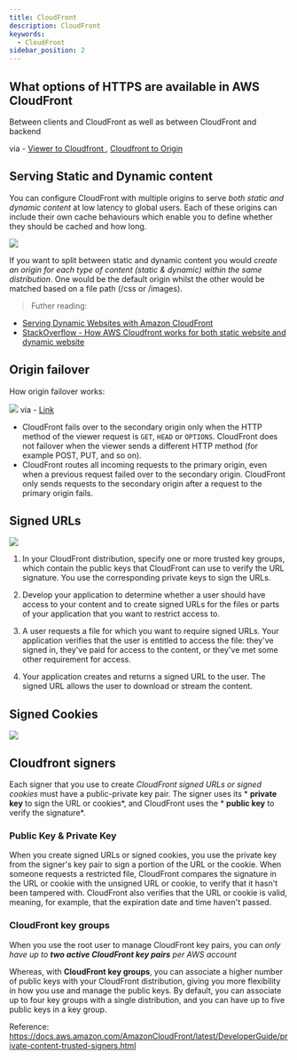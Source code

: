 ```yaml
---
title: CloudFront
description: CloudFront
keywords:
  - CloudFront
sidebar_position: 2
---
```


## What options of HTTPS are available in AWS CloudFront

Between clients and CloudFront as well as between CloudFront and backend

via - [Viewer to Cloudfront ](https://docs.aws.amazon.com/AmazonCloudFront/latest/DeveloperGuide/using-https-viewers-to-cloudfront.html), [Cloudfront to Origin](https://docs.aws.amazon.com/AmazonCloudFront/latest/DeveloperGuide/using-https-cloudfront-to-custom-origin.html)


## Serving Static and Dynamic content

You can configure CloudFront with multiple origins to serve *both static and dynamic content* at low latency to global users. Each of these origins can include their own cache behaviours which enable you to define whether they should be cached and how long.

![](/img/aws/networking/cloudfront/static-dynamic-content.png)

If you want to split between static and dynamic content you would *create an origin for each type of content (static & dynamic) within the same distribution*. One would be the default origin whilst the other would be matched based on a file path (/css or /images). 


> Futher reading: 
- [Serving Dynamic Websites with Amazon CloudFront](https://blog.shikisoft.com/serving-dynamic-website-with-amazon-cloudfront/)
- [StackOverflow - How AWS Cloudfront works for both static website and dynamic website](https://stackoverflow.com/questions/62773107/how-aws-cloudfront-works-for-both-static-website-and-dynamic-website-when-websit)


## Origin failover

How origin failover works: 

![](/img/aws/networking/cloudfront/failover.png)
via - [Link](https://docs.aws.amazon.com/AmazonCloudFront/latest/DeveloperGuide/high_availability_origin_failover.html)

- CloudFront fails over to the secondary origin only when the HTTP method of the viewer request is `GET`, `HEAD` or `OPTIONS`. CloudFront does not failover when the viewer sends a different HTTP method (for example POST, PUT, and so on).
- CloudFront routes all incoming requests to the primary origin, even when a previous request failed over to the secondary origin. CloudFront only sends requests to the secondary origin after a request to the primary origin fails.


## Signed URLs 

![](https://lh4.googleusercontent.com/Bu8XKpcwnq0FsZMxRNZPNw9q4YI_5S5Dl_RRgV7pNNKojJiTfzy4-bzKvAVJ43G5uiuVhSFlBfH3FCjxzkoEPIekRcFLGFWStHQFQ7_-SEFsOn-sZyp-B9syw4CS0TcNnU23mu1PgH9zCWJUuyeV1Q)

1.  In your CloudFront distribution, specify one or more trusted key groups, which contain the public keys that CloudFront can use to verify the URL signature. You use the corresponding private keys to sign the URLs.

2.  Develop your application to determine whether a user should have access to your content and to create signed URLs for the files or parts of your application that you want to restrict access to.

3.  A user requests a file for which you want to require signed URLs. Your application verifies that the user is entitled to access the file: they've signed in, they've paid for access to the content, or they've met some other requirement for access.

4.  Your application creates and returns a signed URL to the user. The signed URL allows the user to download or stream the content.

## Signed Cookies

![](https://lh6.googleusercontent.com/YprbtFgEZGIU9x0x-6XDRZJIubNrcQi4WA3gzmW7Gw6eu03O_4HLxHBVisfIs5peVcRck36NxlnFXS_wjU8XP_SpYj7yodrJlnCD0IDXBur1R4Ne7WGFcrVs175JY8VYB3gALeMeTUOq4kRbUDe_8w)

## Cloudfront signers

Each signer that you use to create *CloudFront signed URLs or signed cookies* must have a public-private key pair. The signer uses its * **private key** to sign the URL or cookies*, and CloudFront uses the * **public key** to verify the signature*.

### Public Key & Private Key

When you create signed URLs or signed cookies, you use the private key from the signer's key pair to sign a portion of the URL or the cookie. When someone requests a restricted file, CloudFront compares the signature in the URL or cookie with the unsigned URL or cookie, to verify that it hasn't been tampered with. CloudFront also verifies that the URL or cookie is valid, meaning, for example, that the expiration date and time haven't passed.

### CloudFront key groups

When you use the root user to manage CloudFront key pairs, you can *only have up to **two active CloudFront key pairs** per AWS account*

Whereas, with **CloudFront key groups**, you can associate a higher number of public keys with your CloudFront distribution, giving you more flexibility in how you use and manage the public keys. By default, you can associate up to four key groups with a single distribution, and you can have up to five public keys in a key group.


Reference: <https://docs.aws.amazon.com/AmazonCloudFront/latest/DeveloperGuide/private-content-trusted-signers.html>